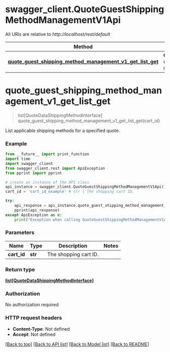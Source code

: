 # swagger_client.QuoteGuestShippingMethodManagementV1Api

All URIs are relative to *http://localhost/rest/default*

Method | HTTP request | Description
------------- | ------------- | -------------
[**quote_guest_shipping_method_management_v1_get_list_get**](QuoteGuestShippingMethodManagementV1Api.md#quote_guest_shipping_method_management_v1_get_list_get) | **GET** /V1/guest-carts/{cartId}/shipping-methods | 


# **quote_guest_shipping_method_management_v1_get_list_get**
> list[QuoteDataShippingMethodInterface] quote_guest_shipping_method_management_v1_get_list_get(cart_id)



List applicable shipping methods for a specified quote.

### Example 
```python
from __future__ import print_function
import time
import swagger_client
from swagger_client.rest import ApiException
from pprint import pprint

# create an instance of the API class
api_instance = swagger_client.QuoteGuestShippingMethodManagementV1Api()
cart_id = 'cart_id_example' # str | The shopping cart ID.

try: 
    api_response = api_instance.quote_guest_shipping_method_management_v1_get_list_get(cart_id)
    pprint(api_response)
except ApiException as e:
    print("Exception when calling QuoteGuestShippingMethodManagementV1Api->quote_guest_shipping_method_management_v1_get_list_get: %s\n" % e)
```

### Parameters

Name | Type | Description  | Notes
------------- | ------------- | ------------- | -------------
 **cart_id** | **str**| The shopping cart ID. | 

### Return type

[**list[QuoteDataShippingMethodInterface]**](QuoteDataShippingMethodInterface.md)

### Authorization

No authorization required

### HTTP request headers

 - **Content-Type**: Not defined
 - **Accept**: Not defined

[[Back to top]](#) [[Back to API list]](../README.md#documentation-for-api-endpoints) [[Back to Model list]](../README.md#documentation-for-models) [[Back to README]](../README.md)

